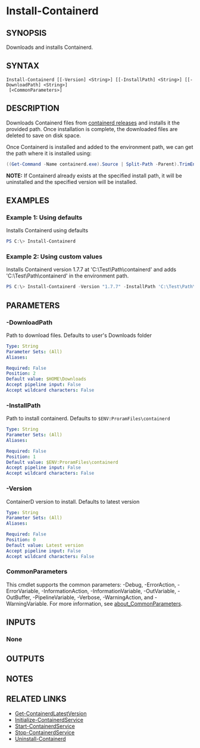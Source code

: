 ﻿---
external help file: ContainerToolsForWindows.psm1-help.xml
Module Name: ContainerToolsForWindows
online version:
schema: 2.0.0
---

# Install-Containerd

## SYNOPSIS

Downloads and installs Containerd.

## SYNTAX

```
Install-Containerd [[-Version] <String>] [[-InstallPath] <String>] [[-DownloadPath] <String>]
 [<CommonParameters>]
```

## DESCRIPTION

Downloads Containerd files from [containerd releases](https://github.com/containerd/containerd/releases) and installs it the provided path. Once installation is complete, the downloaded files are deleted to save on disk space.

Once Containerd is installed and added to the environment path, we can get the path where it is installed using:

```PowerShell
((Get-Command -Name containerd.exe).Source | Split-Path -Parent).TrimEnd("\bin")
```

**NOTE:** If Containerd already exists at the specified install path, it will be uninstalled and the specified version will be installed.

## EXAMPLES

### Example 1: Using defaults

Installs Containerd using defaults

```powershell
PS C:\> Install-Containerd
```

### Example 2: Using custom values

Installs Containerd version 1.7.7 at 'C:\Test\Path\containerd' and adds 'C:\Test\Path\containerd' in the environment path.

```powershell
PS C:\> Install-Containerd -Version "1.7.7" -InstallPath 'C:\Test\Path\Containerd'
```

## PARAMETERS

### -DownloadPath

Path to download files. Defaults to user's Downloads folder

```yaml
Type: String
Parameter Sets: (All)
Aliases:

Required: False
Position: 2
Default value: $HOME\Downloads
Accept pipeline input: False
Accept wildcard characters: False
```

### -InstallPath

Path to install containerd. Defaults to `$ENV:ProramFiles\containerd`

```yaml
Type: String
Parameter Sets: (All)
Aliases:

Required: False
Position: 1
Default value: $ENV:ProramFiles\containerd
Accept pipeline input: False
Accept wildcard characters: False
```

### -Version

ContainerD version to install. Defaults to latest version

```yaml
Type: String
Parameter Sets: (All)
Aliases:

Required: False
Position: 0
Default value: Latest version
Accept pipeline input: False
Accept wildcard characters: False
```

### CommonParameters

This cmdlet supports the common parameters: -Debug, -ErrorAction, -ErrorVariable, -InformationAction, -InformationVariable, -OutVariable, -OutBuffer, -PipelineVariable, -Verbose, -WarningAction, and -WarningVariable. For more information, see [about_CommonParameters](http://go.microsoft.com/fwlink/?LinkID=113216).

## INPUTS

### None

## OUTPUTS

## NOTES

## RELATED LINKS

- [Get-ContainerdLatestVersion](Get-ContainerdLatestVersion.md)
- [Initialize-ContainerdService](Initialize-ContainerdService.md)
- [Start-ContainerdService](Start-ContainerdService.md)
- [Stop-ContainerdService](Stop-ContainerdService.md)
- [Uninstall-Containerd](Uninstall-Containerd.md)
